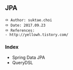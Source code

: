 ## JPA

```
ㅁ Author: suktae.choi
ㅁ Date: 2017.09.23
ㅁ References:
- http://yellowh.tistory.com/
```

### Index
- Spring Data JPA
- QueryDSL
